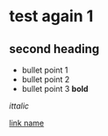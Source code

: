 # test again 1
## second heading
* bullet point 1
* bullet point 2
* bullet point 3
**bold**

_ittalic_


[link name](https://www.google.com/search?q=google+translate&rlz=1C1BYYL_svSE968SE968&oq=g&aqs=chrome.1.69i60j69i59l3j69i60l4.2116j0j7&sourceid=chrome&ie=UTF-8)


